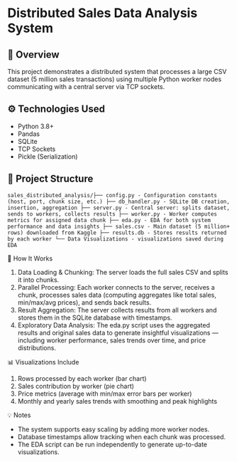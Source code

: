 # Distributed Sales Data Analysis System

## 📌 Overview

This project demonstrates a distributed system that processes a large CSV dataset (5 million sales transactions) using multiple Python worker nodes communicating with a central server via TCP sockets.

## ⚙️ Technologies Used

- Python 3.8+
- Pandas
- SQLite
- TCP Sockets
- Pickle (Serialization)

## 📁 Project Structure
```sales_distributed_analysis/├── config.py - Configuration constants (host, port, chunk size, etc.) ├── db_handler.py - SQLite DB creation, insertion, aggregation ├── server.py - Central server: splits dataset, sends to workers, collects results ├── worker.py - Worker computes metrics for assigned data chunk ├── eda.py - EDA for both system performance and data insights ├── sales.csv - Main dataset (5 million+ rows) downloaded from Kaggle ├── results.db - Stores results returned by each worker └── Data Visualizations - visualizations saved during EDA```

🚀 How It Works
1. Data Loading & Chunking: The server loads the full sales CSV and splits it into chunks.
2. Parallel Processing: Each worker connects to the server, receives a chunk, processes sales data (computing aggregates like total sales, min/max/avg prices), and sends back results.
3. Result Aggregation: The server collects results from all workers and stores them in the SQLite database with timestamps.
4. Exploratory Data Analysis: The eda.py script uses the aggregated results and original sales data to generate insightful visualizations — including worker performance, sales trends over time, and price distributions.

📊 Visualizations Include
1. Rows processed by each worker (bar chart)
2. Sales contribution by worker (pie chart)
3. Price metrics (average with min/max error bars per worker)
4. Monthly and yearly sales trends with smoothing and peak highlights

💡 Notes
- The system supports easy scaling by adding more worker nodes.
- Database timestamps allow tracking when each chunk was processed.
- The EDA script can be run independently to generate up-to-date visualizations.
